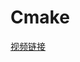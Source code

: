 # Cmake
[视频链接](https://www.bilibili.com/video/BV1V84y117YU/?spm_id_from=333.999.0.0&vd_source=80820894e5b876bdcea27aebfe77f2e5)